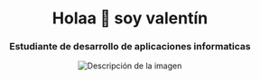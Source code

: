 <h1 align="center"> Holaa 👋 soy valentín</h1>
<h3 align="center">Estudiante de desarrollo de aplicaciones informaticas</h3>

<p align="center">
  <img src="https://64.media.tumblr.com/7c5bdd749620e871d557f8ef9b837b05/329c68d8b22f2575-d7/s640x960/6caa3865447ab7736baa4b37959c43efe992f75d.gifv" alt="Descripción de la imagen">
</p>
                                     


<!--
**ValenCMz/ValenCMz** is a ✨ _special_ ✨ repository because its `README.md` (this file) appears on your GitHub profile.

Here are some ideas to get you started:

- 🔭 I’m currently working on ...
- 🌱 I’m currently learning ...
- 👯 I’m looking to collaborate on ...
- 🤔 I’m looking for help with ...
- 💬 Ask me about ...
- 📫 How to reach me: ...
- 😄 Pronouns: ...
- ⚡ Fun fact: ...
-->
